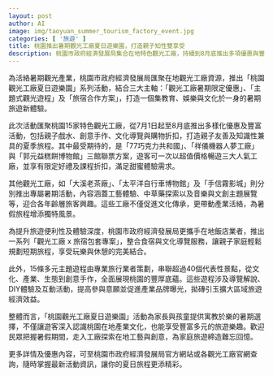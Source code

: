 ```yaml
---
layout: post
author: AI
image: img/taoyuan_summer_tourism_factory_event.jpg
categories: [ '旅遊' ]
title: 桃園推出暑期觀光工廠夏日遊樂園，打造親子知性雙享受  
description: 桃園市政府經濟發展局集合在地特色觀光工廠，持續到8月底推出多項優惠與豐富活動，包括工廠聯票、親子體驗、文化展覽與旅宿套餐，結合教育、娛樂與文化，提供家庭難忘的暑假旅遊新選擇。"
---
```

為活絡暑期觀光產業，桃園市政府經濟發展局匯聚在地觀光工廠資源，推出「桃園觀光工廠夏日遊樂園」系列活動，結合三大主軸：「觀光工廠暑期限定優惠」、「主題式觀光遊程」及「旅宿合作方案」，打造一個集教育、娛樂與文化於一身的暑期旅遊新體驗。

此次活動匯聚桃園15家特色觀光工廠，從7月1日起至8月底推出多樣化優惠及豐富活動，包括親子戲水、創意手作、文化導覽與購物折扣，打造親子友善及知識性兼具的夏季旅程。其中最受期待的，是「77巧克力共和國」、「祥儀機器人夢工廠」與「郭元益糕餅博物館」三館聯票方案，遊客可一次以超值價格暢遊三大人氣工廠，並享有限定好禮及課程折扣，滿足甜蜜體驗需求。

其他觀光工廠，如「大溪老茶廠」、「太平洋自行車博物館」及「手信霧影城」則分別推出專屬暑期活動，內容涵蓋工藝體驗、中草藥探索以及音樂與文創主題展覽等，迎合各年齡層旅客興趣。這些工廠不僅促進文化傳承，更帶動產業活絡，為暑假旅程增添獨特風景。

為提升旅遊便利性及體驗深度，桃園市政府經濟發展局更攜手在地飯店業者，推出一系列「觀光工廠 x 旅宿包套專案」，整合食宿與文化導覽服務，讓親子家庭輕鬆規劃短期旅程，享受玩樂與休憩的完美結合。

此外，15條多元主題遊程由專業旅行業者策劃，串聯超過40個代表性景點，從文化、產業、生態到創意手作，全面展現桃園的豐厚底蘊。這些遊程涉及導覽解說、DIY體驗及互動活動，提高參與意願並促進產業品牌曝光，拋磚引玉擴大區域旅遊經濟效益。

整體而言，「桃園觀光工廠夏日遊樂園」活動為家長與孩童提供寓教於樂的暑期選擇，不僅讓遊客深入認識桃園在地產業文化，也能享受豐富多元的旅遊樂趣。歡迎民眾把握暑假期間，走入工廠探索在地工藝與創意，為家庭旅遊締造難忘回憶。

更多詳情及優惠內容，可至桃園市政府經濟發展局官方網站或各觀光工廠官網查詢，隨時掌握最新活動資訊，讓你的夏日旅程更添精彩。